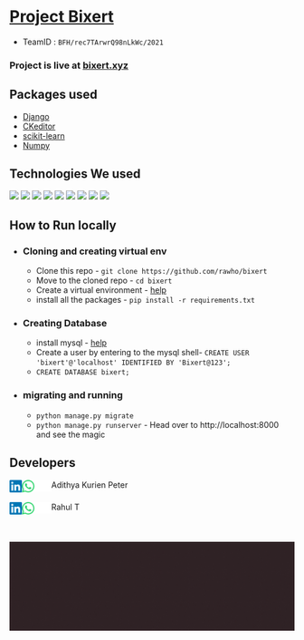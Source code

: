 # [Project Bixert](https://bixert.xyz/)

- TeamID : `BFH/rec7TArwrQ98nLkWc/2021`

### Project is live at [bixert.xyz](https://bixert.xyz)

## Packages used 
- [Django](https://www.djangoproject.com/)
- [CKeditor](https://ckeditor.com/)
- [scikit-learn](https://scikit-learn.org/stable/)
- [Numpy](https://numpy.org/)

## Technologies We used
![](https://img.shields.io/badge/DJANGO-5da673?style=for-the-badge&logo=django&logoColor=white)
![](https://img.shields.io/badge/sklearn-ed9437?style=for-the-badge&logo=scikit-learn&logoColor=white)
![](https://img.shields.io/badge/mysql-1a5382?style=for-the-badge&logo=mysql&logoColor=white)
![](https://img.shields.io/badge/aws-232f3e?style=for-the-badge&logo=amazon&logoColor=ed921c)
![](https://img.shields.io/badge/HTML5-E34F26?style=for-the-badge&logo=html5&logoColor=white)
![](https://img.shields.io/badge/JavaScript-F7DF1E?style=for-the-badge&logo=javascript&logoColor=black)
![](https://img.shields.io/badge/CSS3-1572B6?style=for-the-badge&logo=css3&logoColor=white)
![](https://img.shields.io/badge/Sass-CC6699?style=for-the-badge&logo=sass&logoColor=white)
![](https://img.shields.io/badge/FireBase-3997de?style=for-the-badge&logo=firebase&logoColor=f6be0f)


## How to Run locally

- ### Cloning and creating virtual env
  - Clone this repo - `git clone https://github.com/rawho/bixert`
  - Move to the cloned repo - `cd bixert`
  - Create a virtual environment - [help](https://packaging.python.org/guides/installing-using-pip-and-virtual-environments/#creating-a-virtual-environment)
  - install all the packages - `pip install -r requirements.txt`
- ### Creating Database
  - install mysql - [help](https://www.javatpoint.com/how-to-install-mysql)
  - Create a user by entering to the mysql shell- 
      `CREATE USER 'bixert'@'localhost' IDENTIFIED BY 'Bixert@123';`
  - `CREATE DATABASE bixert;`
- ### migrating and running
  - `python manage.py migrate`
  - `python manage.py runserver` - Head over to http://localhost:8000 and see the magic 

## Developers


<div style="display: flex; flex-direction: row;">
 
  <a href="https://www.linkedin.com/in/adithya-kurien-ab1b11197">
    <img align="left" alt="Linkdein" width="22px" src="screenshots/linkedin.svg" />
  </a>
  <a href="https://wa.me/+919387971684">
    <img align="left" alt="Whatsapp" width="22px" src="screenshots/whatsapp.svg" />
  </a>
  <a href="https://github.com/aaadddiii">
    <img align="left" alt="github" width="30px" src="screenshots/github.png" />
  </a>
  Adithya Kurien Peter 
</div>
<br>
<div style="display: flex; flex-direction: row;">
 
  <a href="https://linkedin.com/in/rahulmanojcet">
    <img align="left" alt="Linkdein" width="22px" src="screenshots/linkedin.svg" />
  </a>
  <a href="https://wa.me/+919747406685">
    <img align="left" alt="Whatsapp" width="22px" src="screenshots/whatsapp.svg" />
  </a>
  <a href="https://github.com/rawho">
    <img align="left" alt="github" width="30px" src="screenshots/github.png" />
  </a>
  Rahul T
</div>
<br><br>

![Rahul And Adi](screenshots/adi-and-rahul.gif)
